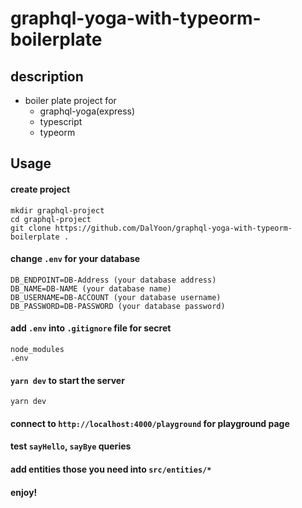 # graphql-yoga-with-typeorm-boilerplate

## description

- boiler plate project for
  - graphql-yoga(express)
  - typescript
  - typeorm

## Usage

#### create project

```console
mkdir graphql-project
cd graphql-project
git clone https://github.com/DalYoon/graphql-yoga-with-typeorm-boilerplate .
```

#### change `.env` for your database

```
DB_ENDPOINT=DB-Address (your database address)
DB_NAME=DB-NAME (your database name)
DB_USERNAME=DB-ACCOUNT (your database username)
DB_PASSWORD=DB-PASSWORD (your database password)
```

#### add `.env` into `.gitignore` file for secret

```
node_modules
.env
```

#### `yarn dev` to start the server

```console
yarn dev
```

#### connect to `http://localhost:4000/playground` for playground page

#### test `sayHello`, `sayBye` queries

#### add entities those you need into `src/entities/*`

#### enjoy!
